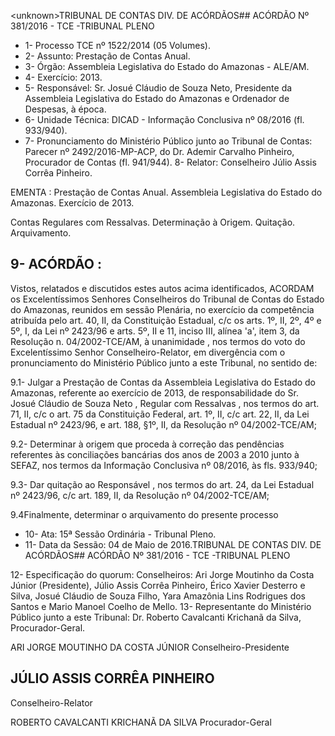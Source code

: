 &lt;unknown&gt;TRIBUNAL DE CONTAS DIV. DE ACÓRDÃOS## ACÓRDÃO Nº 381/2016 - TCE -TRIBUNAL PLENO

- 1- Processo TCE nº 1522/2014 (05 Volumes).
- 2- Assunto: Prestação de Contas Anual.
- 3- Órgão: Assembleia Legislativa do Estado do Amazonas - ALE/AM.
- 4- Exercício: 2013.
- 5- Responsável: Sr. Josué Cláudio de Souza Neto, Presidente da Assembleia Legislativa do Estado do Amazonas e Ordenador de Despesas, à época.
- 6- Unidade Técnica: DICAD - Informação Conclusiva nº 08/2016 (fl. 933/940).
- 7-  Pronunciamento  do Ministério Público  junto  ao Tribunal  de Contas: Parecer  nº 2492/2016-MP-ACP, do Dr. Ademir Carvalho Pinheiro, Procurador de Contas (fl. 941/944). 8- Relator: Conselheiro Júlio Assis Corrêa Pinheiro.

EMENTA : Prestação de Contas Anual. Assembleia Legislativa  do  Estado  do  Amazonas.  Exercício  de 2013.

Contas Regulares com Ressalvas. Determinação à Origem. Quitação. Arquivamento.

## 9- ACÓRDÃO :

Vistos, relatados e discutidos estes autos acima identificados, ACORDAM os Excelentíssimos Senhores Conselheiros do Tribunal de Contas do Estado do Amazonas, reunidos em sessão Plenária, no exercício da competência atribuída pelo  art.  40,  II, da Constituição Estadual, c/c os arts. 1º, II, 2º, 4º e 5º, I, da Lei nº 2423/96 e arts. 5º, II e 11, inciso  III,  alínea  'a',  item  3,  da  Resolução  n.  04/2002-TCE/AM, à  unanimidade ,  nos termos do voto  do Excelentíssimo Senhor Conselheiro-Relator, em divergência com o pronunciamento do Ministério Público junto a este Tribunal, no sentido de:

9.1-  Julgar a  Prestação de Contas da Assembleia Legislativa do Estado do Amazonas, referente ao exercício de 2013, de responsabilidade do Sr. Josué Cláudio de Souza  Neto , Regular  com  Ressalvas , nos  termos  do  art.  71,  II,  c/c  o  art.  75  da Constituição Federal, art. 1º, II, c/c art. 22, II, da Lei Estadual nº 2423/96, e art. 188, §1º, II, da Resolução nº 04/2002-TCE/AM;

9.2- Determinar à origem que proceda à correção das pendências referentes às  conciliações  bancárias  dos  anos  de  2003  a  2010  junto  à  SEFAZ,  nos  termos  da Informação Conclusiva nº 08/2016, às fls. 933/940;

9.3- Dar quitação ao Responsável , nos termos do art. 24, da Lei Estadual nº 2423/96, c/c art. 189, II, da Resolução nº 04/2002-TCE/AM;

9.4Finalmente, determinar o arquivamento do presente processo

- 10- Ata: 15ª Sessão Ordinária - Tribunal Pleno.
- 11- Data da Sessão: 04 de Maio de 2016.TRIBUNAL DE CONTAS DIV. DE ACÓRDÃOS## ACÓRDÃO Nº 381/2016 - TCE -TRIBUNAL PLENO

12-  Especificação  do  quorum: Conselheiros:  Ari  Jorge  Moutinho  da  Costa  Júnior (Presidente), Júlio Assis Corrêa Pinheiro, Érico Xavier Desterro e Silva, Josué Cláudio de Souza Filho, Yara Amazônia Lins Rodrigues dos Santos e Mario Manoel Coelho de Mello. 13- Representante do Ministério Público junto a este Tribunal: Dr. Roberto Cavalcanti Krichanã da Silva, Procurador-Geral.

ARI JORGE MOUTINHO DA COSTA JÚNIOR Conselheiro-Presidente

## JÚLIO ASSIS CORRÊA PINHEIRO

Conselheiro-Relator

ROBERTO CAVALCANTI KRICHANÃ DA SILVA Procurador-Geral